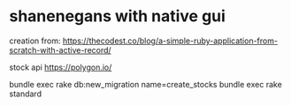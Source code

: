 # shanenegans with native gui
creation from: https://thecodest.co/blog/a-simple-ruby-application-from-scratch-with-active-record/

stock api https://polygon.io/

bundle exec rake db:new_migration name=create_stocks
 bundle exec rake standard